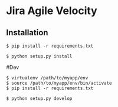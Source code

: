 Jira Agile Velocity
==============================================================================

Installation
------------

```
$ pip install -r requirements.txt

$ python setup.py install
```


#Dev
```
$ virtualenv /path/to/myapp/env
$ source /path/to/myapp/env/bin/activate
$ pip install -r requirements.txt

$ python setup.py develop
```